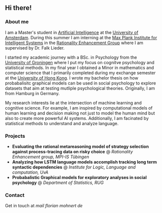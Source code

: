 ## Hi there!

### About me
I am a Master's student in [Artificial Intelligence](http://gss.uva.nl/content/masters/artificial-intelligence/artificial-intelligence.html/) at the [University of Amsterdam](http://www.uva.nl/en/home). During this summer I am interning at the [Max Plank Institute for Intelligent Systems](https://www.is.mpg.de/) in the [Rationality Enhancement Group](https://sites.google.com/site/falklieder/) where I am supervised by Dr. Falk Lieder. 

I started my academic journey with a BSc. in Psychology from the [University of Groningen](https://www.rug.nl/?lang=en) where I put my focus on cognitve psychology and statistical methods. In my final year I obtained a Minor in mathematics and computer science that I primarily completed during my exchange semester at the [University of Hong Kong](https://www.hku.hk/). I wrote my bachelor thesis on how probabalisitc graphical models can be used in social psychology to explore datasets that aim at testing mutliple psychological theories. Originally, I am from Hamburg in Germany.

My research interests lie at the intersection of machine learning and cognitive science. For example, I am inspired by computational models of human learning and decision making not just to model the human mind but also to create more powerful AI systems. Additionally, I am facinated by statistical methods to understand and analyze language. 

### Projects
- **Evaluating the rational metareasoning model of strategy selection against process-tracing data on risky choice** @ _Rationality Enhancement group, MPI-IS Tübingen_
- **Analyzing how LSTM language models accomplish tracking long term syntactic dependencies** @ _Institute for Logic, Language and computation, UvA_ 
- **Probabalistic Graphical models for exploratory analyses in social psychology** @ _Department of Statistics, RUG_


### Contact

Get in touch at _mail <at> florian <minus> mohnert <dot> de_ 
